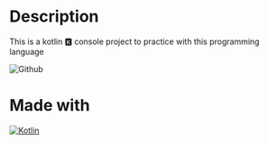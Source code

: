# Description
This is a kotlin 🅺 console project to practice with this programming language

![Github](https://github.com/zearkiatos/kotlin-hello-world-console/actions/workflows/action.yml/badge.svg)

# Made with
[![Kotlin](https://img.shields.io/badge/kotlin-7f52ff?style=for-the-badge&logo=kotlin&logoColor=white&labelColor=000000)]()
